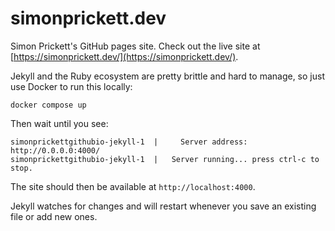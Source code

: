 # simonprickett.dev

Simon Prickett's GitHub pages site.  Check out the live site at [https://simonprickett.dev/](https://simonprickett.dev/).

Jekyll and the Ruby ecosystem are pretty brittle and hard to manage, so just use Docker to run this locally:

```
docker compose up
```

Then wait until you see:

```
simonprickettgithubio-jekyll-1  |     Server address: http://0.0.0.0:4000/
simonprickettgithubio-jekyll-1  |   Server running... press ctrl-c to stop.
```

The site should then be available at `http://localhost:4000`.

Jekyll watches for changes and will restart whenever you save an existing file or add new ones.

